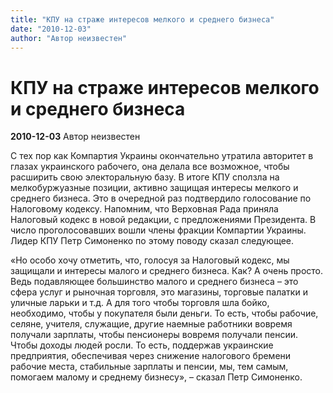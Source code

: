 ```yaml
---
title: "КПУ на страже интересов мелкого и среднего бизнеса"
date: "2010-12-03"
author: "Автор неизвестен"
---
```


# КПУ на страже интересов мелкого и среднего бизнеса

**2010-12-03** Автор неизвестен

С тех пор как Компартия Украины окончательно утратила авторитет в глазах украинского рабочего, она делала все возможное, чтобы расширить свою электоральную базу. В итоге КПУ сползла на мелкобуржуазные позиции, активно защищая интересы мелкого и среднего бизнеса. Это в очередной раз подтвердило голосование по Налоговому кодексу. Напомним, что Верховная Рада приняла Налоговый кодекс в новой редакции, с предложениями Президента. В число проголосовавших вошли члены фракции Компартии Украины. Лидер КПУ Петр Симоненко по этому поводу сказал следующее.

«Но особо хочу отметить, что, голосуя за Налоговый кодекс, мы защищали и интересы малого и среднего бизнеса. Как? А очень просто. Ведь подавляющее большинство малого и среднего бизнеса – это сфера услуг и рыночная торговля, это магазины, торговые палатки и уличные ларьки и т.д. А для того чтобы торговля шла бойко, необходимо, чтобы у покупателя были деньги. То есть, чтобы рабочие, селяне, учителя, служащие, другие наемные работники вовремя получали зарплаты, чтобы пенсионеры вовремя получали пенсии. Чтобы доходы людей росли. То есть, поддержав украинские предприятия, обеспечивая через снижение налогового бремени рабочие места, стабильные зарплаты и пенсии, мы, тем самым, помогаем малому и среднему бизнесу», – сказал Петр Симоненко.